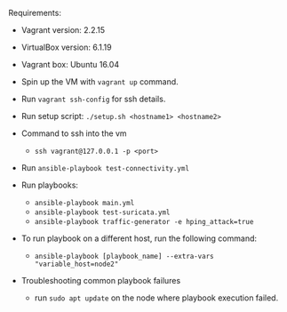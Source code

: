 
Requirements:

 - Vagrant version: 2.2.15
 - VirtualBox version: 6.1.19
 - Vagrant box: Ubuntu 16.04

- Spin up the VM with ```vagrant up``` command.
- Run ```vagrant ssh-config``` for ssh details.

- Run setup script: ```./setup.sh <hostname1> <hostname2>```

- Command to ssh into the vm
    - ```ssh vagrant@127.0.0.1 -p <port>```

- Run ```ansible-playbook test-connectivity.yml```

- Run playbooks:
   - ```ansible-playbook main.yml```
   - ```ansible-playbook test-suricata.yml```
   - ```ansible-playbook traffic-generator -e hping_attack=true```

- To run playbook on a different host, run the following command:
   - ```ansible-playbook [playbook_name] --extra-vars "variable_host=node2"```

- Troubleshooting common playbook failures
  - run ```sudo apt update``` on the node where playbook execution failed.
